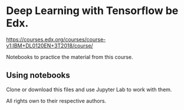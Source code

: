 # Deep Learning with Tensorflow be Edx.

https://courses.edx.org/courses/course-v1:IBM+DL0120EN+3T2018/course/

Notebooks to practice the material from this course.

## Using notebooks
Clone or download this files and use Jupyter Lab to work with them.

All rights own to their respective authors.
